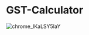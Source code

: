 # GST-Calculator

![chrome_lKaLSY5IaY](https://user-images.githubusercontent.com/60803643/170315351-8b93fff1-66e2-4859-a409-3fa60bfca2a6.png)
